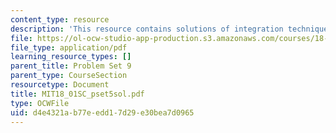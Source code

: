 ```yaml
---
content_type: resource
description: 'This resource contains solutions of integration techniques problems. '
file: https://ol-ocw-studio-app-production.s3.amazonaws.com/courses/18-01sc-single-variable-calculus-fall-2010/d4e4321ab77eedd17d29e30bea7d0965_MIT18_01SC_pset5sol.pdf
file_type: application/pdf
learning_resource_types: []
parent_title: Problem Set 9
parent_type: CourseSection
resourcetype: Document
title: MIT18_01SC_pset5sol.pdf
type: OCWFile
uid: d4e4321a-b77e-edd1-7d29-e30bea7d0965
---
```


